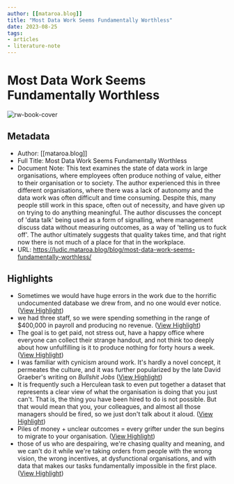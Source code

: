 ```yaml
---
author: [[mataroa.blog]]
title: "Most Data Work Seems Fundamentally Worthless"
date: 2023-08-25
tags: 
- articles
- literature-note
---
```

# Most Data Work Seems Fundamentally Worthless

![rw-book-cover](https://news.ycombinator.com/favicon.ico)

## Metadata
- Author: [[mataroa.blog]]
- Full Title: Most Data Work Seems Fundamentally Worthless
- Document Note: This text examines the state of data work in large organisations, where employees often produce nothing of value, either to their organisation or to society. The author experienced this in three different organisations, where there was a lack of autonomy and the data work was often difficult and time consuming. Despite this, many people still work in this space, often out of necessity, and have given up on trying to do anything meaningful. The author discusses the concept of 'data talk' being used as a form of signalling, where management discuss data without measuring outcomes, as a way of 'telling us to fuck off'. The author ultimately suggests that quality takes time, and that right now there is not much of a place for that in the workplace.
- URL: https://ludic.mataroa.blog/blog/most-data-work-seems-fundamentally-worthless/

## Highlights
- Sometimes we would have huge errors in the work due to the horrific undocumented database we drew from, and no one would ever notice. ([View Highlight](https://read.readwise.io/read/01gtcs9p5y856qt3z4yr4x2y0q))
- we had three staff, so we were spending something in the range of $400,000 in payroll and producing no revenue. ([View Highlight](https://read.readwise.io/read/01gtcsae5mmgakjeks1jj5abk5))
- The goal is to get paid, not stress out, have a happy office where everyone can collect their strange handout, and not think too deeply about how unfulfilling is it to produce nothing for forty hours a week. ([View Highlight](https://read.readwise.io/read/01gtcsdfax6pf4g2hxjtkxc1b9))
- I was familiar with cynicism around work. It's hardly a novel concept, it permeates the culture, and it was further popularized by the late David Graeber's writing on *Bullshit Jobs* ([View Highlight](https://read.readwise.io/read/01gtczynsb1mmbbspybzbs3fen))
- It is frequently such a Herculean task to even put together a dataset that represents a clear view of what the organisation is doing that you just can't. That is, the thing you have been hired to do is not possible. But that would mean that you, your colleagues, and almost all those managers should be fired, so we just don't talk about it aloud. ([View Highlight](https://read.readwise.io/read/01gtd2nwyecpdd5ttfmf8h9q40))
- Piles of money + unclear outcomes = every grifter under the sun begins to migrate to your organisation. ([View Highlight](https://read.readwise.io/read/01gtd2sxfz7k06dnrewwbpbnpy))
- those of us who are despairing, we're chasing quality and meaning, and we can't do it while we're taking orders from people with the wrong vision, the wrong incentives, at dysfunctional organisations, and with data that makes our tasks fundamentally impossible in the first place. ([View Highlight](https://read.readwise.io/read/01gtd2zdg14w5pexv2n1gwdcxh))
